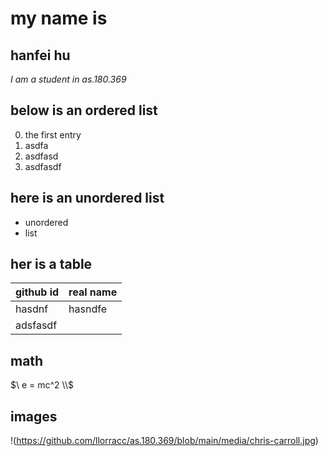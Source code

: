 # my name is
## hanfei hu
_I am a student in as.180.369_
## below is an ordered list
0. the first entry
1. asdfa
2. asdfasd
3. asdfasdf

## here is an unordered list
- unordered
- list

## her is a table
|github id|real name|
|---|---| 
|hasdnf|hasndfe|
|adsfasdf||
## math
$\ e = mc^2 \\$

## images
!(https://github.com/llorracc/as.180.369/blob/main/media/chris-carroll.jpg)
